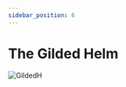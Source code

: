 ```yaml
---
sidebar_position: 6
---
```


# The Gilded Helm

![GildedH](https://vwiki.valorserver.com/api/item/picture/the%20gilded%20helm)
